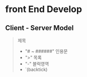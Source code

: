 # front End Develop

## Client -  Server Model

> 제목 
> - "# ~ ######"
> 인용문
> - ">"
> 목록
> - "-"
> 블럭영역
> - `(backtick)

